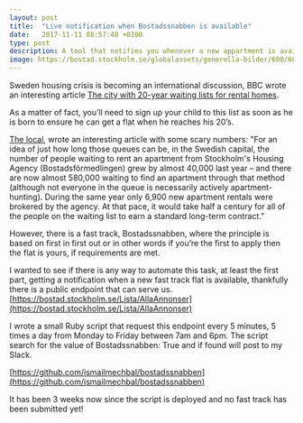 ```yaml
---
layout: post
title:  "Live notification when Bostadssnabben is available"
date:   2017-11-11 08:57:48 +0200
type: post
description: A tool that notifies you whenever a new appartment is available through Bostadssnabben
image: https://bostad.stockholm.se/globalassets/generella-bilder/600/600-gaende-med-mobil.jpg
---
```


Sweden housing crisis is becoming an international discussion, BBC wrote an interesting article [The city with 20-year waiting lists for rental homes](http://www.bbc.com/capital/story/20160517-this-is-one-city-where-youll-never-find-a-home).

As a matter of fact, you’ll need to sign up your child to this list as soon as he is born to ensure he can get a flat when he reaches his 20’s.

[The local](https://www.thelocal.se/20170828/the-story-of-swedens-housing-crisis), wrote an interesting article with some scary numbers: "For an idea of just how long those queues can be, in the Swedish capital, the number of people waiting to rent an apartment from Stockholm's Housing Agency (Bostadsförmedlingen) grew by almost 40,000 last year – and there are now almost 580,000 waiting to find an apartment through that method (although not everyone in the queue is necessarily actively apartment-hunting).
During the same year only 6,900 new apartment rentals were brokered by the agency. At that pace, it would take half a century for all of the people on the waiting list to earn a standard long-term contract."

However, there is a fast track, Bostadssnabben, where the principle is based on first in first out or in other words if you’re the first to apply then the flat is yours, if requirements are met.

I wanted to see if there is any way to automate this task, at least the first part, getting a notification when a new fast track flat is available, thankfully there is a public endpoint that can serve us.
[https://bostad.stockholm.se/Lista/AllaAnnonser](https://bostad.stockholm.se/Lista/AllaAnnonser)

I wrote a small Ruby script that request this endpoint every 5 minutes, 5 times a day from Monday to Friday between 7am and 6pm. The script search for the value of Bostadssnabben: True and if found will post to my Slack.

[https://github.com/ismailmechbal/bostadssnabben](https://github.com/ismailmechbal/bostadssnabben)

It has been 3 weeks now since the script is deployed and no fast track has been submitted yet!